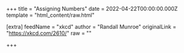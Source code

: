 
+++
title = "Assigning Numbers"
date = 2022-04-22T00:00:00.000Z
template = "html_content/raw.html"

[extra]
feedName = "xkcd"
author = "Randall Munroe"
originalLink = "https://xkcd.com/2610/"
raw = ""

+++

